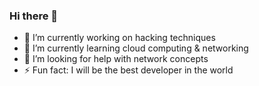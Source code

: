 ### Hi there 👋

<!--
**Walids35/walids35** is a ✨ _special_ ✨ repository because its `README.md` (this file) appears on your GitHub profile.

Here are some ideas to get you started:

- 🔭 I’m currently working on ...
- 🌱 I’m currently learning ...
- 👯 I’m looking to collaborate on ...
- 🤔 I’m looking for help with ...
- 💬 Ask me about ...
- 📫 How to reach me: ...
- 😄 Pronouns: ...
- ⚡ Fun fact: ...
-->

- 🔭 I’m currently working on hacking techniques
- 🌱 I’m currently learning cloud computing & networking
- 🤔 I’m looking for help with network concepts
- ⚡ Fun fact: I will be the best developer in the world
